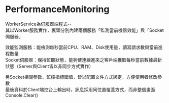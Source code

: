 # PerformanceMonitoring
WorkerService為伺服器端程式--  
其以Worker服務實作，裏頭分別內建兩個服務「監測當前機器效能」與「Socket伺服器」  
  
效能監測服務：能檢測每秒當前CPU、RAM、Disk使用量，讀寫請求數與當前進程數量  
Socket伺服器：保持監聽狀態，能夠使連線進來之客戶端獲取每秒當前數據最新狀態（Server與Client皆以非同步方式實作）
  
另Socket相關參數、監控指標閾值，皆以配置文件方式綁定，方便使用者修改參數  
最後資料於Client端控台上輸出時，訊息採用同位置覆蓋方式，而非整個畫面Console.Clear()
